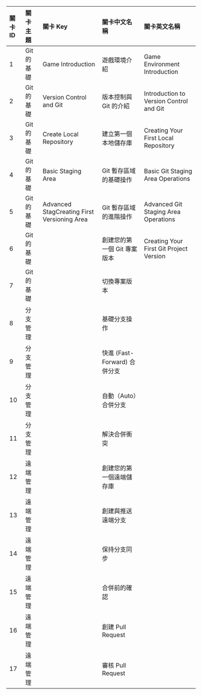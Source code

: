| 關卡 ID | 關卡主題   | 關卡 Key                | 關卡中文名稱                 | 關卡英文名稱                            |
| :------ | :--------- | :---------------------- | :--------------------------- | :-------------------------------------- |
| 1       | Git 的基礎 | Game Introduction       | 遊戲環境介紹                 | Game Environment Introduction           |
| 2       | Git 的基礎 | Version Control and Git | 版本控制與 Git 的介紹        | Introduction to Version Control and Git |
| 3       | Git 的基礎 | Create Local Repository | 建立第一個本地儲存庫         | Creating Your First Local Repository    |
| 4       | Git 的基礎 | Basic Staging Area      | Git 暫存區域的基礎操作       | Basic Git Staging Area Operations       |
| 5       | Git 的基礎 | Advanced StagCreating First Versioning Area   | Git 暫存區域的進階操作       | Advanced Git Staging Area Operations    |
| 6       | Git 的基礎 |   | 創建您的第一個 Git 專案版本  | Creating Your First Git Project Version |
| 7       | Git 的基礎 |                         | 切換專案版本                 |                                         |
| 8       | 分支管理   |                         | 基礎分支操作                 |
| 9       | 分支管理   |                         | 快進 (Fast-Forward) 合併分支 |
| 10      | 分支管理   |                         | 自動（Auto）合併分支         |
| 11      | 分支管理   |                         | 解決合併衝突                 |
| 12      | 遠端管理   |                         | 創建您的第一個遠端儲存庫     |
| 13      | 遠端管理   |                         | 創建與推送遠端分支           |
| 14      | 遠端管理   |                         | 保持分支同步                 |
| 15      | 遠端管理   |                         | 合併前的確認                 |
| 16      | 遠端管理   |                         | 創建 Pull Request            |
| 17      | 遠端管理   |                         | 審核 Pull Request            |
